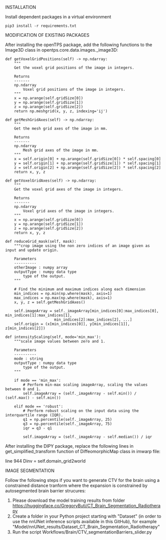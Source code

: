INSTALLATION

Install dependent packages in a virtual environment

    pip3 install -r requirements.txt

MODIFICATION OF EXISTING PACKAGES

After installing the openTPS package, add the following functions to the Image3D class in opentps.core.data.images._image3D:

    def getVoxelGridPositions(self) -> np.ndarray:
        """
        Get the voxel grid positions of the image in integers.

        Returns
        -------
        np.ndarray
            Voxel grid positions of the image in integers.
        """
        x = np.arange(self.gridSize[0])
        y = np.arange(self.gridSize[1])
        z = np.arange(self.gridSize[2])
        return np.meshgrid(x, y, z, indexing='ij')

    def getMeshGridAxes(self) -> np.ndarray:
        """
        Get the mesh grid axes of the image in mm.

        Returns
        -------
        np.ndarray
            Mesh grid axes of the image in mm.
        """
        x = self.origin[0] + np.arange(self.gridSize[0]) * self.spacing[0]
        y = self.origin[1] + np.arange(self.gridSize[1]) * self.spacing[1]
        z = self.origin[2] + np.arange(self.gridSize[2]) * self.spacing[2]
        return x, y, z

    def getVoxelGridAxes(self) -> np.ndarray:
        """
        Get the voxel grid axes of the image in integers.

        Returns
        -------
        np.ndarray
            Voxel grid axes of the image in integers.
        """
        x = np.arange(self.gridSize[0])
        y = np.arange(self.gridSize[1])
        z = np.arange(self.gridSize[2])
        return x, y, z

    def reduceGrid_mask(self, mask):
        """crop image using the non zero indices of an image given as input and update origin.

        Parameters
        ----------
        otherImage : numpy array
        outputType : numpy data type
            type of the output.
        """

        # Find the minimum and maximum indices along each dimension
        min_indices = np.min(np.where(mask), axis=1)
        max_indices = np.max(np.where(mask), axis=1)
        x, y, z = self.getMeshGridAxes()

        self.imageArray = self._imageArray[min_indices[0]:max_indices[0], min_indices[1]:max_indices[1],
                          min_indices[2]:max_indices[2], ...]
        self.origin = (x[min_indices[0]], y[min_indices[1]], z[min_indices[2]])

    def intensityScaling(self, mode='min_max'):
        """scale image values between zero and 1.

        Parameters
        ----------
        mode : string
        outputType : numpy data type
            type of the output.
        """

        if mode == 'min_max':
            # Perform min-max scaling imageArray, scaling the values between 0 and 1.
            self.imageArray = (self._imageArray - self.min()) / (self.max() - self.min())

        elif mode == 'robust':
            # Perform robust scaling on the input data using the interquartile range (IQR).
            q1 = np.percentile(self._imageArray, 25)
            q3 = np.percentile(self._imageArray, 75)
            iqr = q3 - q1

            self.imageArray = (self._imageArray - self.median()) / iqr

After installing the DIPY package, replace the following lines in get_simplified_transform function of DiffeomorphicMap class in imwarp file:

line 944
    Dinv = self.domain_grid2world


IMAGE SEGMENTATION

Follow the following steps if you want to generate CTV for the brain using a constrained distance tranform where the expansion is constrained by autosegmented brain barrier strucures: 

1) Please download the model training results from folder https://huggingface.co/GregoryButi/CT_Brain_Segmentation_Radiotherapy
2) Create a folder in your Python project starting with "Dataset" (in order to use the nnUNet inference scripts available in this GitHub), for example "Model/nnUNet_results/Dataset_CT_Brain_Segmentation_Radiotherapy"
3) Run the script Workflows/Brain/CTV_segmentationBarriers_slider.py
